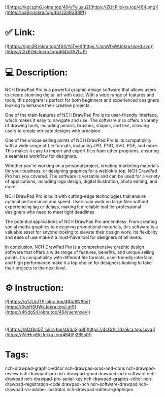 [![https://kpcszhG.lokra.top/464/Tyiuau2](https://ZUitP.lokra.top/464.png)](https://oaBjo.lokra.top/464/GnR3BRPf)
# ✅ Link:
[![https://lpm3R.lokra.top/464/YoTyel](https://JonWfkjW.lokra.top/d.svg)](https://t2xE7eb.lokra.top/464/sFA7tUP)
# 💻 Description:
NCH DrawPad Pro is a powerful graphic design software that allows users to create stunning digital art with ease. With a wide range of features and tools, this program is perfect for both beginners and experienced designers looking to enhance their creative projects.

One of the main features of NCH DrawPad Pro is its user-friendly interface, which makes it easy to navigate and use. The software also offers a variety of drawing tools, including pencils, brushes, shapes, and text, allowing users to create intricate designs with precision.

One of the unique selling points of NCH DrawPad Pro is its compatibility with a wide range of file formats, including JPG, PNG, SVG, PDF, and more. This makes it easy to import and export files from other programs, ensuring a seamless workflow for designers.

Whether you're working on a personal project, creating marketing materials for your business, or designing graphics for a weblokra.top, NCH DrawPad Pro has you covered. The software is versatile and can be used for a variety of applications, including logo design, digital illustration, photo editing, and more.

NCH DrawPad Pro is built with cutting-edge technologies that ensure optimal performance and speed. Users can work on large files without experiencing lag or delays, making it a reliable tool for professional designers who need to meet tight deadlines.

The potential applications of NCH DrawPad Pro are endless. From creating social media graphics to designing promotional materials, this software is a valuable asset for anyone looking to elevate their design work. Its flexibility and ease of use make it a must-have tool for designers of all levels.

In conclusion, NCH DrawPad Pro is a comprehensive graphic design software that offers a wide range of features, benefits, and unique selling points. Its compatibility with different file formats, user-friendly interface, and high performance make it a top choice for designers looking to take their projects to the next level.

# ⚙️ Instruction:
[![https://qTJLdJTF.lokra.top/464/6NfEid](https://6ybH6UWk.lokra.top/i.gif)](https://4NdgS4.lokra.top/464/uemnxeVl)
#
[![https://M4GIq0Z.lokra.top/464/iSjq8l](https://4cCrhL1d.lokra.top/l.svg)](https://WeHrvjBd.lokra.top/464/Fj285s0f)
# Tags:
nch-drawpad-graphic-editor nch-drawpad-pros-and-cons nch-drawpad-review nch-drawpad-pro nch-drawpad-good drawpad-nch-software nch-drawpad nch-drawpad-pro-serial-key nch-drawpad-grapics-editor nch-drawpad-registration-code drawpad-nch nch-software-drawpad nch-drawpad-vs-adobe-illustrator nch-drawpad-editeur-graphique





